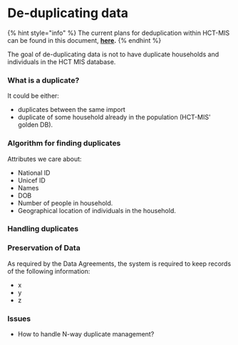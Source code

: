 # De-duplicating data

{% hint style="info" %}
The current plans for deduplication within HCT-MIS can be found in this document, [**here**](https://unicef.sharepoint.com/:w:/r/teams/EMOPS-HCT-MIS/DocumentLibrary2/Modules%20-%20Components/Registration/Deduplication%20scenarios_ge.docx?d=w34184c05b28243ee81a9819410909daf&csf=1&e=x4R8n0)**.**
{% endhint %}



The goal of de-duplicating data is not to have duplicate households and individuals in the HCT MIS database.

### What is a duplicate?

It could be either:

* duplicates between the same import
* duplicate of some household already in the population \(HCT-MIS' golden DB\).

### Algorithm for finding duplicates

Attributes we care about:

* National ID
* Unicef ID
* Names
* DOB
* Number of people in household.
* Geographical location of individuals in the household.

### Handling duplicates

### Preservation of Data

As required by the Data Agreements, the system is required to keep records of the following information:

* x
* y
* z





### Issues

* How to handle N-way duplicate management?



